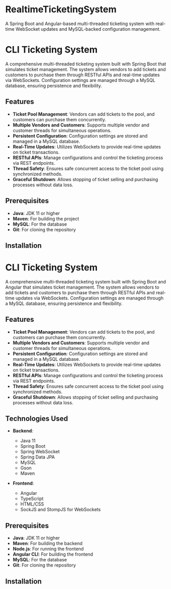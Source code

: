 # RealtimeTicketingSystem
A Spring Boot and Angular-based multi-threaded ticketing system with real-time WebSocket updates and MySQL-backed configuration management.


# CLI Ticketing System

A comprehensive multi-threaded ticketing system built with Spring Boot that simulates ticket management. The system allows vendors to add tickets and customers to purchase them through RESTful APIs and real-time updates via WebSockets. Configuration settings are managed through a MySQL database, ensuring persistence and flexibility.


## Features

- **Ticket Pool Management**: Vendors can add tickets to the pool, and customers can purchase them concurrently.
- **Multiple Vendors and Customers**: Supports multiple vendor and customer threads for simultaneous operations.
- **Persistent Configuration**: Configuration settings are stored and managed in a MySQL database.
- **Real-Time Updates**: Utilizes WebSockets to provide real-time updates on ticket transactions.
- **RESTful APIs**: Manage configurations and control the ticketing process via REST endpoints.
- **Thread Safety**: Ensures safe concurrent access to the ticket pool using synchronized methods.
- **Graceful Shutdown**: Allows stopping of ticket selling and purchasing processes without data loss.

## Prerequisites

- **Java**: JDK 11 or higher
- **Maven**: For building the project
- **MySQL**: For the database
- **Git**: For cloning the repository

## Installation






# CLI Ticketing System

A comprehensive multi-threaded ticketing system built with Spring Boot and Angular that simulates ticket management. The system allows vendors to add tickets and customers to purchase them through RESTful APIs and real-time updates via WebSockets. Configuration settings are managed through a MySQL database, ensuring persistence and flexibility.


## Features

- **Ticket Pool Management**: Vendors can add tickets to the pool, and customers can purchase them concurrently.
- **Multiple Vendors and Customers**: Supports multiple vendor and customer threads for simultaneous operations.
- **Persistent Configuration**: Configuration settings are stored and managed in a MySQL database.
- **Real-Time Updates**: Utilizes WebSockets to provide real-time updates on ticket transactions.
- **RESTful APIs**: Manage configurations and control the ticketing process via REST endpoints.
- **Thread Safety**: Ensures safe concurrent access to the ticket pool using synchronized methods.
- **Graceful Shutdown**: Allows stopping of ticket selling and purchasing processes without data loss.

## Technologies Used

- **Backend**:
  - Java 11
  - Spring Boot
  - Spring WebSocket
  - Spring Data JPA
  - MySQL
  - Gson
  - Maven

- **Frontend**:
  - Angular
  - TypeScript
  - HTML/CSS
  - SockJS and StompJS for WebSockets

## Prerequisites

- **Java**: JDK 11 or higher
- **Maven**: For building the backend
- **Node.js**: For running the frontend
- **Angular CLI**: For building the frontend
- **MySQL**: For the database
- **Git**: For cloning the repository

## Installation




